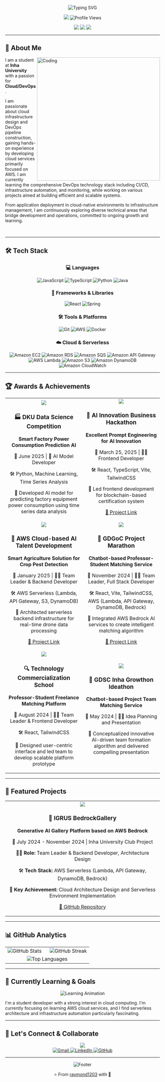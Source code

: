 <div align="center">
  
  <!-- Typing Animation Header -->
  ![Typing SVG](https://readme-typing-svg.herokuapp.com?font=JetBrains+Mono&size=35&duration=3000&pause=1000&color=00D9FF&center=true&vCenter=true&width=800&lines=Hi+there!+I'm+a+junior+developer+%F0%9F%91%8B;Passionate+about+Cloud+Computing+%E2%98%81%EF%B8%8F;Building+the+future+with+AWS+%F0%9F%9A%80)

  <!-- Profile Banner -->
  <img src="https://capsule-render.vercel.app/api?type=waving&color=gradient&customColorList=0,2,2,5,30&height=300&section=header&text=Cloud%20%26%20DevOps%20Engineer&fontSize=50&fontColor=fff&animation=twinkling&fontAlignY=35&desc=Turning%20Ideas%20into%20Scalable%20Solutions&descAlignY=51&descAlign=50"/>

  <!-- Profile Views Counter -->
  <img src="https://komarev.com/ghpvc/?username=raymond1203&color=0e75b6&style=flat" alt="Profile Views" />
  
  <!-- Dynamic Badges -->
  <p>
    <a href="https://www.linkedin.com/in/hyeonseung-oh-1b6833247"><img src="https://img.shields.io/badge/-LinkedIn-0077B5?style=for-the-badge&logo=Linkedin&logoColor=white"/></a>
    <a href="mailto:ohs99598402@gmail.com"><img src="https://img.shields.io/badge/-Email-D14836?style=for-the-badge&logo=Gmail&logoColor=white"/></a>
    <a href="https://github.com/raymond1203"><img src="https://img.shields.io/github/followers/raymond1203?label=Follow&style=for-the-badge&color=blue"/></a>
  </p>

</div>

---

## 🚀 About Me

<img align="right" alt="Coding" width="400" src="https://media.giphy.com/media/qgQUggAC3Pfv687qPC/giphy.gif">

I am a student at **Inha University** with a passion for **Cloud/DevOps**.

I am passionate about cloud infrastructure design and DevOps pipeline construction, gaining hands-on experience by developing cloud services primarily focused on AWS. I am currently learning the comprehensive DevOps technology stack including CI/CD, infrastructure automation, and monitoring, while working on various projects aimed at building efficient and scalable systems.

From application deployment in cloud-native environments to infrastructure management, I am continuously exploring diverse technical areas that bridge development and operations, committed to ongoing growth and learning.

<br clear="both"/>

---

## 🛠️ Tech Stack

<div align="center">

### 💻 Languages
![JavaScript](https://img.shields.io/badge/JavaScript-F7DF1E?style=for-the-badge&logo=javascript&logoColor=black)
![TypeScript](https://img.shields.io/badge/TypeScript-3178C6?style=for-the-badge&logo=typescript&logoColor=white)
![Python](https://img.shields.io/badge/Python-3776AB?style=for-the-badge&logo=python&logoColor=white)
![Java](https://img.shields.io/badge/Java-007396?style=for-the-badge&logo=java&logoColor=white)

### 🚀 Frameworks & Libraries
![React](https://img.shields.io/badge/React-61DAFB?style=for-the-badge&logo=react&logoColor=black)
![Spring](https://img.shields.io/badge/Spring-6DB33F?style=for-the-badge&logo=spring&logoColor=white)

### 🛠️ Tools & Platforms
![Git](https://img.shields.io/badge/Git-F05032?style=for-the-badge&logo=git&logoColor=white)
![AWS](https://img.shields.io/badge/AWS-232F3E?style=for-the-badge&logo=amazon-aws&logoColor=white)
![Docker](https://img.shields.io/badge/Docker-2496ED?style=for-the-badge&logo=docker&logoColor=white)

### ☁️ Cloud & Serverless
![Amazon EC2](https://img.shields.io/badge/EC2-232F3E?style=for-the-badge&logo=amazon-ec2&logoColor=white)
![Amazon RDS](https://img.shields.io/badge/RDS-527FFF?style=for-the-badge&logo=amazon-rds&logoColor=white)
![Amazon SQS](https://img.shields.io/badge/SQS-FF4F8B?style=for-the-badge&logo=amazon-sqs&logoColor=white)
![Amazon API Gateway](https://img.shields.io/badge/API%20Gateway-FF4F8B?style=for-the-badge&logo=amazon-api-gateway&logoColor=white)
![AWS Lambda](https://img.shields.io/badge/AWS%20Lambda-FF9900?style=for-the-badge&logo=aws-lambda&logoColor=white)
![Amazon S3](https://img.shields.io/badge/Amazon%20S3-569A31?style=for-the-badge&logo=amazon-s3&logoColor=white)
![Amazon DynamoDB](https://img.shields.io/badge/DynamoDB-4053D6?style=for-the-badge&logo=amazon-dynamodb&logoColor=white)
![Amazon CloudWatch](https://img.shields.io/badge/CloudWatch-FF4F8B?style=for-the-badge&logo=amazon-cloudwatch&logoColor=white)

</div>

---

## 🏆 Awards & Achievements

<div align="center">
  <table>
    <tr>
      <td align="center" width="50%">
        <img src="https://img.shields.io/badge/🥇-1st_Place-FFD700?style=for-the-badge"/>
        <h3>🏭 DKU Data Science Competition</h3>
        <p><strong>Smart Factory Power Consumption Prediction AI</strong></p>
        <p>📅 June 2025 | 🤖 AI Model Developer</p>
        <p>🛠️ Python, Machine Learning, Time Series Analysis</p>
        <p>📝 Developed AI model for predicting factory equipment power consumption using time series data analysis</p>
      </td>
      <td align="center" width="50%">
        <img src="https://img.shields.io/badge/🥇-1st_Place-FFD700?style=for-the-badge"/>
        <h3>🤖 AI Innovation Business Hackathon</h3>
        <p><strong>Excellent Prompt Engineering for AI Innovation</strong></p>
        <p>📅 March 25, 2025 | 👨‍💻 Frontend Developer</p>
        <p>🛠️ React, TypeScript, Vite, TailwindCSS</p>
        <p>📝 Led frontend development for blockchain-based certification system</p>
        <p><a href="https://github.com/ChainCert-Inha">🔗 Project Link</a></p>
      </td>
    </tr>
    <tr>
      <td align="center" width="50%">
        <img src="https://img.shields.io/badge/🥈-2nd_Place-C0C0C0?style=for-the-badge"/>
        <h3>🌾 AWS Cloud-based AI Talent Development</h3>
        <p><strong>Smart Agriculture Solution for Crop Pest Detection</strong></p>
        <p>📅 January 2025 | 👨‍💻 Team Leader & Backend Developer</p>
        <p>🛠️ AWS Serverless (Lambda, API Gateway, S3, DynamoDB)</p>
        <p>📝 Architected serverless backend infrastructure for real-time drone data processing</p>
        <p><a href="https://github.com/Jeju-CloudAi-Hackathon">🔗 Project Link</a></p>
      </td>
      <td align="center" width="50%">
        <img src="https://img.shields.io/badge/🥈-2nd_Place-C0C0C0?style=for-the-badge"/>
        <h3>💬 GDGoC Project Marathon</h3>
        <p><strong>Chatbot-based Professor-Student Matching Service</strong></p>
        <p>📅 November 2024 | 👨‍💻 Team Leader, Full Stack Developer</p>
        <p>🛠️ React, Vite, TailwindCSS, AWS (Lambda, API Gateway, DynamoDB, Bedrock)</p>
        <p>📝 Integrated AWS Bedrock AI services to create intelligent matching algorithm</p>
        <p><a href="https://github.com/2024-GDGoC-Iron">🔗 Project Link</a></p>
      </td>
    </tr>
    <tr>
      <td align="center" width="50%">
        <img src="https://img.shields.io/badge/🥉-3rd_Place-CD7F32?style=for-the-badge"/>
        <h3>🔍 Technology Commercialization School</h3>
        <p><strong>Professor-Student Freelance Matching Platform</strong></p>
        <p>📅 August 2024 | 👨‍💻 Team Leader & Frontend Developer</p>
        <p>🛠️ React, TailwindCSS</p>
        <p>📝 Designed user-centric interface and led team to develop scalable platform prototype</p>
      </td>
      <td align="center" width="50%">
        <img src="https://img.shields.io/badge/🏆-Grand_Prize-FF6B35?style=for-the-badge"/>
        <h3>👥 GDSC Inha Growthon Ideathon</h3>
        <p><strong>Chatbot-based Project Team Matching Service</strong></p>
        <p>📅 May 2024 | 👨‍💻 Idea Planning and Presentation</p>
        <p>📝 Conceptualized innovative AI-driven team formation algorithm and delivered compelling presentation</p>
      </td>
    </tr>
  </table>
</div>

---

## 🚀 Featured Projects

<div align="center">
  <table>
    <tr>
      <td align="center" width="100%">
        <img src="https://img.shields.io/badge/AWS-232F3E?style=for-the-badge&logo=amazon-aws&logoColor=white"/>
        <h3>🎨 IGRUS BedrockGallery</h3>
        <p><strong>Generative AI Gallery Platform based on AWS Bedrock</strong></p>
        <p>📅 July 2024 - November 2024 | Inha University Club Project</p>
        <p>👨‍💻 <strong>Role:</strong> Team Leader & Backend Developer, Architecture Design</p>
        <p>🛠️ <strong>Tech Stack:</strong> AWS Serverless (Lambda, API Gateway, DynamoDB, Bedrock)</p>
        <p>📝 <strong>Key Achievement:</strong> Cloud Architecture Design and Serverless Environment Implementation</p>
        <p><a href="https://github.com/igrus-bedrock-gallery">🔗 GitHub Repository</a></p>
      </td>
    </tr>
  </table>
</div>

---

## 📊 GitHub Analytics

<div align="center">
  <table>
    <tr>
      <td width="50%">
        <img src="https://github-readme-stats.vercel.app/api?username=raymond1203&show_icons=true&theme=tokyonight&hide_border=true&bg_color=0D1117&title_color=00D9FF&icon_color=00D9FF&text_color=ffffff" alt="GitHub Stats"/>
      </td>
      <td width="50%">
        <img src="https://github-readme-streak-stats.herokuapp.com/?user=raymond1203&theme=tokyonight&hide_border=true&background=0D1117&stroke=00D9FF&ring=00D9FF&fire=00D9FF&currStreakNum=ffffff&sideNums=ffffff&currStreakLabel=00D9FF&sideLabels=ffffff&dates=ffffff" alt="GitHub Streak"/>
      </td>
    </tr>
    <tr>
      <td colspan="2" align="center">
        <img src="https://github-readme-stats.vercel.app/api/top-langs/?username=raymond1203&layout=compact&theme=tokyonight&hide_border=true&bg_color=0D1117&title_color=00D9FF&text_color=ffffff" alt="Top Languages"/>
      </td>
    </tr>
  </table>
</div>

---

## 🌱 Currently Learning & Goals

<div align="center">
  
  ![Learning Animation](https://readme-typing-svg.herokuapp.com?font=JetBrains+Mono&size=20&duration=2000&pause=1000&color=00D9FF&center=true&vCenter=true&width=600&lines=🔧+AWS+Cloud+Services;🐳+Infrastructure+Automation;📊+Monitoring+%26+Observability;🚀+Serverless+Architecture)

</div>

I'm a student developer with a strong interest in cloud computing. I'm currently focusing on learning AWS cloud services, and I find serverless architecture and infrastructure automation particularly fascinating.

---

## 👥 Let's Connect & Collaborate

<div align="center">
  
  <img src="https://readme-typing-svg.herokuapp.com?font=JetBrains+Mono&size=18&duration=3000&pause=1000&color=00D9FF&center=true&vCenter=true&width=700&lines=I+appreciate+those+who+keep+trying+and+putting+in+effort;Always+open+to+collaborating+with+passionate+individuals;Growth+mindset+and+continuous+learning+approach"/>

  <br/>
  
  <a href="mailto:ohs99598402@gmail.com">
    <img src="https://img.shields.io/badge/Gmail-D14836?style=for-the-badge&logo=gmail&logoColor=white" alt="Gmail"/>
  </a>
  <a href="https://www.linkedin.com/in/hyeonseung-oh-1b6833247">
    <img src="https://img.shields.io/badge/LinkedIn-0077B5?style=for-the-badge&logo=linkedin&logoColor=white" alt="LinkedIn"/>
  </a>
  <a href="https://github.com/raymond1203">
    <img src="https://img.shields.io/badge/GitHub-100000?style=for-the-badge&logo=github&logoColor=white" alt="GitHub"/>
  </a>

</div>

---

<div align="center">
  
  ![Footer](https://capsule-render.vercel.app/api?type=waving&color=gradient&customColorList=0,2,2,5,30&height=120&section=footer)
  
  ⭐️ From [raymond1203](https://github.com/raymond1203) with 💙

</div>
